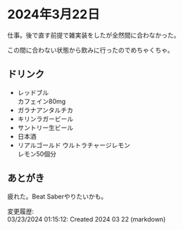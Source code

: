 # 2024年3月22日

仕事。後で直す前提で雑実装をしたが全然間に合わなかった。

この間に合わない状態から飲みに行ったのでめちゃくちゃ。

## ドリンク

- レッドブル  
カフェイン80mg
- ガラナアンタルチカ
- キリンラガービール
- サントリー生ビール
- 日本酒
- リアルゴールド ウルトラチャージレモン  
レモン50個分

## あとがき

疲れた。Beat Saberやりたいかも。

変更履歴:  
03/23/2024 01:15:12: Created 2024 03 22 (markdown)  
